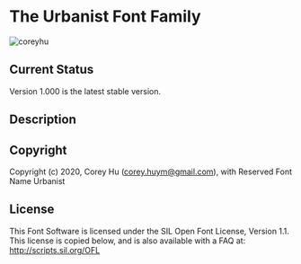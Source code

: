 # The Urbanist Font Family

![coreyhu](https://circleci.com/gh/coreywho/Urbanist.svg?style=svg)

## Current Status
Version 1.000 is the latest stable version.

## Description

## Copyright
Copyright (c) 2020, Corey Hu (corey.huym@gmail.com), with Reserved Font Name Urbanist

## License
This Font Software is licensed under the SIL Open Font License, Version 1.1. This license is copied below, and is also available with a FAQ at: http://scripts.sil.org/OFL
